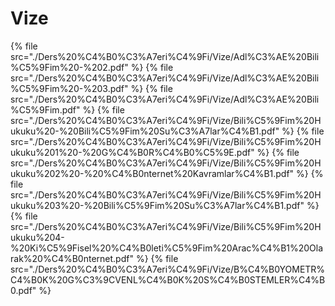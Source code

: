 # Vize

<!--Index-->

{% file src="./Ders%20%C4%B0%C3%A7eri%C4%9Fi/Vize/Adl%C3%AE%20Bili%C5%9Fim%20-%202.pdf" %}
{% file src="./Ders%20%C4%B0%C3%A7eri%C4%9Fi/Vize/Adl%C3%AE%20Bili%C5%9Fim%20-%203.pdf" %}
{% file src="./Ders%20%C4%B0%C3%A7eri%C4%9Fi/Vize/Adl%C3%AE%20Bili%C5%9Fim.pdf" %}
{% file src="./Ders%20%C4%B0%C3%A7eri%C4%9Fi/Vize/Bili%C5%9Fim%20Hukuku%20-%20Bili%C5%9Fim%20Su%C3%A7lar%C4%B1.pdf" %}
{% file src="./Ders%20%C4%B0%C3%A7eri%C4%9Fi/Vize/Bili%C5%9Fim%20Hukuku%201%20-%20G%C4%B0R%C4%B0%C5%9E.pdf" %}
{% file src="./Ders%20%C4%B0%C3%A7eri%C4%9Fi/Vize/Bili%C5%9Fim%20Hukuku%202%20-%20%C4%B0nternet%20Kavramlar%C4%B1.pdf" %}
{% file src="./Ders%20%C4%B0%C3%A7eri%C4%9Fi/Vize/Bili%C5%9Fim%20Hukuku%203%20-%20Bili%C5%9Fim%20Su%C3%A7lar%C4%B1.pdf" %}
{% file src="./Ders%20%C4%B0%C3%A7eri%C4%9Fi/Vize/Bili%C5%9Fim%20Hukuku%204-%20Ki%C5%9Fisel%20%C4%B0leti%C5%9Fim%20Arac%C4%B1%20Olarak%20%C4%B0nternet.pdf" %}
{% file src="./Ders%20%C4%B0%C3%A7eri%C4%9Fi/Vize/B%C4%B0YOMETR%C4%B0K%20G%C3%9CVENL%C4%B0K%20S%C4%B0STEMLER%C4%B0.pdf" %}

<!--Index-->

